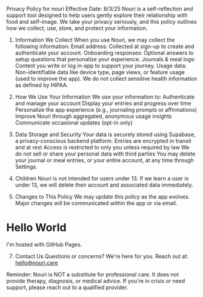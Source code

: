 Privacy Policy for nouri
Effective Date: 8/3/25
Nouri is a self-reflection and support tool designed to help users gently explore their relationship with food and self-image. We take your privacy seriously, and this policy outlines how we collect, use, store, and protect your information.

1. Information We Collect
When you use Nouri, we may collect the following information:
Email address: Collected at sign-up to create and authenticate your account.
Onboarding responses: Optional answers to setup questions that personalize your experience.
Journals & meal logs: Content you write or log in-app to support your journey.
Usage data: Non-identifiable data like device type, page views, or feature usage (used to improve the app).
We do not collect sensitive health information as defined by HIPAA.

2. How We Use Your Information
We use your information to:
Authenticate and manage your account
Display your entries and progress over time
Personalize the app experience (e.g., journaling prompts or affirmations)
Improve Nouri through aggregated, anonymous usage insights
Communicate occasional updates (opt-in only)

3. Data Storage and Security
Your data is securely stored using Supabase, a privacy-conscious backend platform.
Entries are encrypted in transit and at rest
Access is restricted to only you unless required by law
We do not sell or share your personal data with third parties
You may delete your journal or meal entries, or your entire account, at any time through Settings.

4. Children
Nouri is not intended for users under 13. If we learn a user is under 13, we will delete their account and associated data immediately.

5. Changes to This Policy
We may update this policy as the app evolves. Major changes will be communicated within the app or via email.

<!DOCTYPE html>
<html>
<body>
<h1>Hello World</h1>
<p>I'm hosted with GitHub Pages.</p>
</body>
</html>

7. Contact Us
Questions or concerns? We're here for you. Reach out at: hello@nouri.care

Reminder: Nouri is NOT a substitute for professional care. It does not provide therapy, diagnosis, or medical advice. If you're in crisis or need support, please reach out to a qualified provider.

